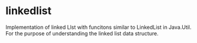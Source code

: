 # linkedlist
Implementation of linked Llst with funcitons similar to LinkedList in Java.Util.
For the purpose of understanding the linked list data structure.
